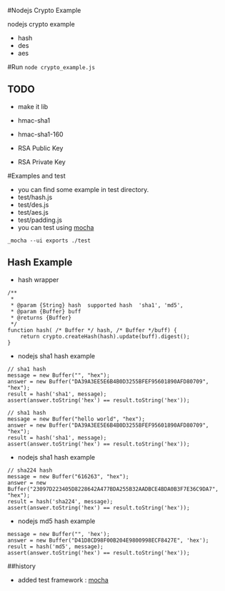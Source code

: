 #Nodejs Crypto Example

nodejs crypto example
- hash
- des
- aes


#Run
<code>node crypto_example.js</code>

## TODO
- make it lib

- hmac-sha1
- hmac-sha1-160

- RSA Public Key
- RSA Private Key

#Examples  and test
 - you can find some example in test directory.
  - test/hash.js
  - test/des.js
  - test/aes.js
  - test/padding.js
 - you can test using [mocha](http://visionmedia.github.io/mocha/)

```
_mocha --ui exports ./test
```




## Hash Example

- hash wrapper

```
/**
 *
 * @param {String} hash  supported hash  'sha1', 'md5', 
 * @param {Buffer} buff
 * @returns {Buffer}
 */
function hash( /* Buffer */ hash, /* Buffer */buff) {
	return crypto.createHash(hash).update(buff).digest();
}
```

- nodejs sha1 hash example

```
// sha1 hash
message = new Buffer("", "hex");
answer = new Buffer("DA39A3EE5E6B4B0D3255BFEF95601890AFD80709", "hex");
result = hash('sha1', message);
assert(answer.toString('hex') == result.toString('hex'));
```

```
// sha1 hash
message = new Buffer("hello world", "hex");
answer = new Buffer("DA39A3EE5E6B4B0D3255BFEF95601890AFD80709", "hex");
result = hash('sha1', message);
assert(answer.toString('hex') == result.toString('hex'));
```
 
- nodejs sha1 hash example

```
// sha224 hash
message = new Buffer("616263", "hex");
answer = new Buffer("23097D223405D8228642A477BDA255B32AADBCE4BDA0B3F7E36C9DA7", "hex");
result = hash('sha224', message);
assert(answer.toString('hex') == result.toString('hex'));
```


- nodejs md5 hash example
```
message = new Buffer("", 'hex');
answer = new Buffer("D41D8CD98F00B204E9800998ECF8427E", 'hex');
result = hash('md5', message);
assert(answer.toString('hex') == result.toString('hex'));
```


##history
- added test framework : [mocha](http://visionmedia.github.io/mocha/)

